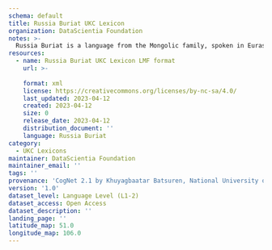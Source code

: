 ```yaml
---
schema: default
title: Russia Buriat UKC Lexicon
organization: DataScientia Foundation
notes: >-
  Russia Buriat is a language from the Mongolic family, spoken in Eurasia. The UKC Lexicon of Russia Buriat is represented as a lexico-semantic network. It consists of words, word senses, synsets, as well as sense-level and synset-level relationships.
resources:
  - name: Russia Buriat UKC Lexicon LMF format
    url: >-
      
    format: xml
    license: https://creativecommons.org/licenses/by-nc-sa/4.0/
    last_updated: 2023-04-12
    created: 2023-04-12
    size: 0
    release_date: 2023-04-12
    distribution_document: ''
    language: Russia Buriat
category:
  - UKC Lexicons
maintainer: DataScientia Foundation
maintainer_email: ''
tags: ''
provenance: 'CogNet 2.1 by Khuyagbaatar Batsuren, National University of Mongolia (http://cognet.ukc.disi.unitn.it); Princeton WordNet 2.1 by Princeton University (https://wordnet.princeton.edu)'
version: '1.0'
dataset_level: Language Level (L1-2)
dataset_access: Open Access
dataset_description: ''
landing_page: ''
latitude_map: 51.0
longitude_map: 106.0
---
```

